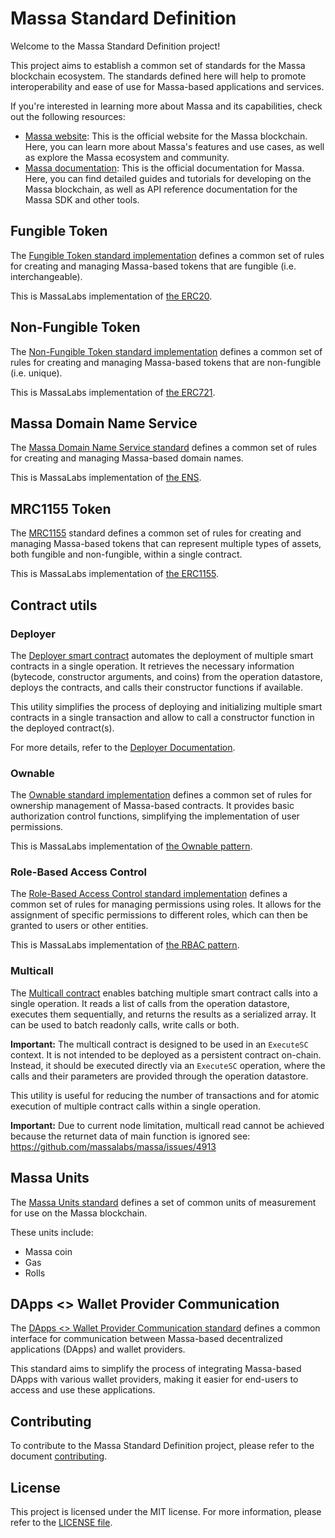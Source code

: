 # Massa Standard Definition

Welcome to the Massa Standard Definition project!

This project aims to establish a common set of standards for the Massa blockchain ecosystem. The standards defined here will help to promote interoperability and ease of use for Massa-based applications and services.

If you're interested in learning more about Massa and its capabilities, check out the following resources:

- [Massa website](https://massa.net): This is the official website for the Massa blockchain. Here, you can learn more about Massa's features and use cases, as well as explore the Massa ecosystem and community.
- [Massa documentation](https://docs.massa.net/): This is the official documentation for Massa. Here, you can find detailed guides and tutorials for developing on the Massa blockchain, as well as API reference documentation for the Massa SDK and other tools.

## Fungible Token

The [Fungible Token standard implementation](smart-contracts/assembly/contracts/MRC20) defines a common set of rules for creating and managing Massa-based tokens that are fungible (i.e. interchangeable).

This is MassaLabs implementation of [the ERC20](https://ethereum.org/en/developers/docs/standards/tokens/erc-20/).

## Non-Fungible Token

The [Non-Fungible Token standard implementation](smart-contracts/assembly/contracts/MRC721) defines a common set of rules for creating and managing Massa-based tokens that are non-fungible (i.e. unique).

This is MassaLabs implementation of [the ERC721](https://ethereum.org/en/developers/docs/standards/tokens/erc-721/).

## Massa Domain Name Service

The [Massa Domain Name Service standard](smart-contracts/assembly/contracts/dns/dns.ts) defines a common set of rules for creating and managing Massa-based domain names.

This is MassaLabs implementation of [the ENS](https://docs.ens.domains/).

## MRC1155 Token

The [MRC1155](smart-contracts/assembly/contracts/MRC1155/) standard defines a common set of rules for creating and managing Massa-based tokens that can represent multiple types of assets, both fungible and non-fungible, within a single contract.

This is MassaLabs implementation of [the ERC1155](https://eips.ethereum.org/EIPS/eip-1155).

## Contract utils

### Deployer

The [Deployer smart contract](smart-contracts/assembly/contracts/deployer/deployer.ts) automates the deployment of multiple smart contracts in a single operation. It retrieves the necessary information (bytecode, constructor arguments, and coins) from the operation datastore, deploys the contracts, and calls their constructor functions if available.

This utility simplifies the process of deploying and initializing multiple smart contracts in a single transaction and allow to call a constructor function in the deployed contract(s).

For more details, refer to the [Deployer Documentation](smart-contracts/assembly/contracts/deployer/README.md).

### Ownable

The [Ownable standard implementation](smart-contracts/assembly/contracts/utils/ownership.ts) defines a common set of rules for ownership management of Massa-based contracts. It provides basic authorization control functions, simplifying the implementation of user permissions.

This is MassaLabs implementation of [the Ownable pattern](https://docs.openzeppelin.com/contracts/4.x/access-control#ownership-and-ownable).

### Role-Based Access Control

The [Role-Based Access Control standard implementation](smart-contracts/assembly/contracts/utils/accessControl.ts) defines a common set of rules for managing permissions using roles. It allows for the assignment of specific permissions to different roles, which can then be granted to users or other entities.

This is MassaLabs implementation of [the RBAC pattern](https://docs.openzeppelin.com/contracts/4.x/access-control#role-based-access-control).

### Multicall

The [Multicall contract](smart-contracts/assembly/contracts/multicall) enables batching multiple smart contract calls into a single operation. It reads a list of calls from the operation datastore, executes them sequentially, and returns the results as a serialized array.
It can be used to batch readonly calls, write calls or both.

**Important:**
The multicall contract is designed to be used in an `ExecuteSC` context. It is not intended to be deployed as a persistent contract on-chain. Instead, it should be executed directly via an `ExecuteSC` operation, where the calls and their parameters are provided through the operation datastore.

This utility is useful for reducing the number of transactions and for atomic execution of multiple contract calls within a single operation.

**Important:**
Due to current node limitation, multicall read cannot be achieved because the returnet data of main function is ignored
see: https://github.com/massalabs/massa/issues/4913

## Massa Units

The [Massa Units standard](units.md) defines a set of common units of measurement for use on the Massa blockchain.

These units include:

- Massa coin
- Gas
- Rolls

## DApps <> Wallet Provider Communication

The [DApps <> Wallet Provider Communication standard](wallet/dapps-communication.md) defines a common interface for communication between Massa-based decentralized applications (DApps) and wallet providers.

This standard aims to simplify the process of integrating Massa-based DApps with various wallet providers, making it easier for end-users to access and use these applications.

## Contributing

To contribute to the Massa Standard Definition project, please refer to the document [contributing](CONTRIBUTING.md).

## License

This project is licensed under the MIT license. For more information, please refer to the [LICENSE file](LICENCE).
